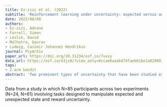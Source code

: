 ```yaml
---
title: Ez-zizi et al. (2022)
subtitle: 'Reinforcement learning under uncertainty: expected versus unexpected uncertainty and state versus reward uncertainty'
date: 2022/08/08
authors:
- Ez-zizi, Adnane
- Farrell, Simon
- Leslie, David
- Malhotra, Gaurav
- Ludwig, Casimir Johannes Hendrikus
journal: PsyArXiv
paper_url: https://doi.org/10.31234/osf.io/7uxvy
data_url: https://osf.io/43jx8/?view_only=8ccae6aaabd74faeb61be1a82989174f
tags:
- 2-arm bandit
abstract: 'Two prominent types of uncertainty that have been studied extensively are expected and unexpected uncertainty. Studies suggest that humans are capable of learning from reward under both expected and unexpected uncertainty when the source of variability is the reward. How do people learn when the source of uncertainty is the environments state and rewards themselves are deterministic? How does their learning compare with the case of reward uncertainty? The present study addressed these questions using behavioural experimentation and computational modelling. Experiment 1 showed that human subjects were generally able to use reward feedback to successfully learn the task rules under state uncertainty, and were able to detect a non-signalled reversal of stimulus-response contingencies. Experiment 2, which combined all four types of uncertainties—expected versus unexpected uncertainty, and state versus reward uncertainty—highlighted key similarities and differences in learning between state and reward uncertainties. We found that subjects performed significantly better in the state uncertainty condition, primarily because they explored less and improved their state disambiguation. We also show that a simple reinforcement learning mechanism that ignores state uncertainty and updates the state-action value of only the identified state accounted for the behavioural data better than both a Bayesian reinforcement learning model that keeps track of belief states and a model that acts based on sampling from past experiences. Our findings suggest a common mechanism supports reward-based learning under state and reward uncertainty.'
---
```


Data from a study in which N=85 participants across two experiments (N=24, N=61) involving tasks designed to manipulate expected and unexpected state and reward uncertainty.
